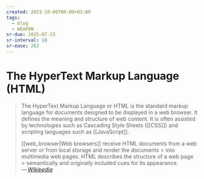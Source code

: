 ```yaml
---
created: 2023-10-06T00:00+03:00
tags:
  - blog
  - WEAPON
sr-due: 2025-07-23
sr-interval: 10
sr-ease: 263
---
```


# The HyperText Markup Language (HTML)

> The HyperText Markup Language or HTML is the standard markup language for documents designed to be displayed in a web browser. It defines the meaning and structure of web content. It is often assisted by technologies such as Cascading Style Sheets ([[CSS]]) and scripting languages such as [[JavaScript]].
>
> [[web_browser|Web browsers]] receive HTML documents from a web server or from local storage and render the documents > into multimedia web pages. HTML describes the structure of a web page > semantically and originally included cues for its appearance.\
> — <cite>[Wikipedia](https://en.wikipedia.org/wiki/HTML)</cite>
